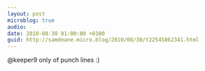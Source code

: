 ```yaml
---
layout: post
microblog: true
audio: 
date: 2010-08-30 01:00:00 +0100
guid: http://samdeane.micro.blog/2010/08/30/t22545862341.html
---
```

@keeper9 only of punch lines :)

